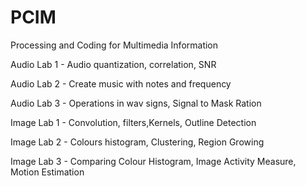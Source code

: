 # PCIM
Processing and Coding for Multimedia Information


Audio Lab 1 - Audio quantization, correlation, SNR

Audio Lab 2 - Create music with notes and frequency

Audio Lab 3 - Operations in wav signs, Signal to Mask Ration


Image Lab 1 - Convolution, filters,Kernels, Outline Detection

Image Lab 2 - Colours histogram, Clustering, Region Growing

Image Lab 3 - Comparing Colour Histogram, Image Activity Measure, Motion Estimation
